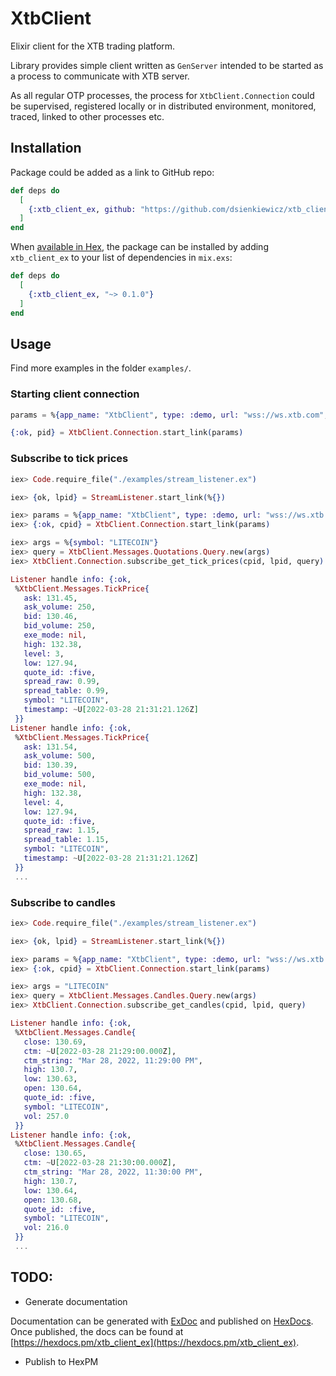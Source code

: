 # XtbClient

Elixir client for the XTB trading platform.

Library provides simple client written as `GenServer` intended to be started as a process to communicate with XTB server.

As all regular OTP processes, the process for `XtbClient.Connection` could be supervised, registered locally or in distributed environment, monitored, traced, linked to other processes etc.

## Installation

Package could be added as a link to GitHub repo:

```elixir
def deps do
  [
    {:xtb_client_ex, github: "https://github.com/dsienkiewicz/xtb_client_ex"}    
  ]
end
```

When [available in Hex](https://hex.pm/docs/publish), the package can be installed
by adding `xtb_client_ex` to your list of dependencies in `mix.exs`:

```elixir
def deps do
  [
    {:xtb_client_ex, "~> 0.1.0"}
  ]
end
```

## Usage
Find more examples in the folder `examples/`.

### Starting client connection
```elixir
params = %{app_name: "XtbClient", type: :demo, url: "wss://ws.xtb.com", user: "<<USER_ID>>", password: "<<PASSWORD>>"}

{:ok, pid} = XtbClient.Connection.start_link(params)
```

### Subscribe to tick prices
```elixir
iex> Code.require_file("./examples/stream_listener.ex")

iex> {ok, lpid} = StreamListener.start_link(%{})

iex> params = %{app_name: "XtbClient", type: :demo, url: "wss://ws.xtb.com", user: "<<USER_ID>>", password: "<<PASSWORD>>"}
iex> {:ok, cpid} = XtbClient.Connection.start_link(params)

iex> args = %{symbol: "LITECOIN"}
iex> query = XtbClient.Messages.Quotations.Query.new(args)
iex> XtbClient.Connection.subscribe_get_tick_prices(cpid, lpid, query)

Listener handle info: {:ok,
 %XtbClient.Messages.TickPrice{
   ask: 131.45,
   ask_volume: 250,
   bid: 130.46,
   bid_volume: 250,
   exe_mode: nil,
   high: 132.38,
   level: 3,
   low: 127.94,
   quote_id: :five,
   spread_raw: 0.99,
   spread_table: 0.99,
   symbol: "LITECOIN",
   timestamp: ~U[2022-03-28 21:31:21.126Z]
 }}
Listener handle info: {:ok,
 %XtbClient.Messages.TickPrice{
   ask: 131.54,
   ask_volume: 500,
   bid: 130.39,
   bid_volume: 500,
   exe_mode: nil,
   high: 132.38,
   level: 4,
   low: 127.94,
   quote_id: :five,
   spread_raw: 1.15,
   spread_table: 1.15,
   symbol: "LITECOIN",
   timestamp: ~U[2022-03-28 21:31:21.126Z]
 }}
 ...
```

### Subscribe to candles
```elixir
iex> Code.require_file("./examples/stream_listener.ex")

iex> {ok, lpid} = StreamListener.start_link(%{})

iex> params = %{app_name: "XtbClient", type: :demo, url: "wss://ws.xtb.com", user: "<<USER_ID>>", password: "<<PASSWORD>>"}
iex> {:ok, cpid} = XtbClient.Connection.start_link(params)

iex> args = "LITECOIN"
iex> query = XtbClient.Messages.Candles.Query.new(args)
iex> XtbClient.Connection.subscribe_get_candles(cpid, lpid, query)

Listener handle info: {:ok,
 %XtbClient.Messages.Candle{
   close: 130.69,
   ctm: ~U[2022-03-28 21:29:00.000Z],
   ctm_string: "Mar 28, 2022, 11:29:00 PM",
   high: 130.7,
   low: 130.63,
   open: 130.64,
   quote_id: :five,
   symbol: "LITECOIN",
   vol: 257.0
 }}
Listener handle info: {:ok,
 %XtbClient.Messages.Candle{
   close: 130.65,
   ctm: ~U[2022-03-28 21:30:00.000Z],
   ctm_string: "Mar 28, 2022, 11:30:00 PM",
   high: 130.7,
   low: 130.64,
   open: 130.68,
   quote_id: :five,
   symbol: "LITECOIN",
   vol: 216.0
 }}
 ...
```

## TODO:
* Generate documentation

Documentation can be generated with [ExDoc](https://github.com/elixir-lang/ex_doc)
and published on [HexDocs](https://hexdocs.pm). Once published, the docs can
be found at [https://hexdocs.pm/xtb_client_ex](https://hexdocs.pm/xtb_client_ex).

* Publish to HexPM